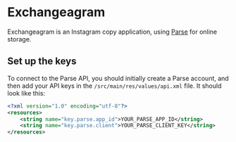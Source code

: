 # Exchangeagram
Exchangeagram is an Instagram copy application, using [Parse](http://parse.com/) for online storage.

## Set up the keys
To connect to the Parse API, you should initially create a Parse account, and then add your API keys in the `/src/main/res/values/api.xml` file. It should look like this:

```xml
<?xml version="1.0" encoding="utf-8"?>
<resources>
    <string name="key.parse.app_id">YOUR_PARSE_APP_ID</string>
    <string name="key.parse.client">YOUR_PARSE_CLIENT_KEY</string>
</resources>
```